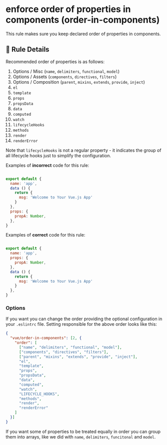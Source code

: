 # enforce order of properties in components (order-in-components)

This rule makes sure you keep declared order of properties in components.

## :book: Rule Details

Recommended order of properties is as follows:

1. Options / Misc (`name`, `delimiters`, `functional`, `model`)
2. Options / Assets (`components`, `directives`, `filters`)
3. Options / Composition (`parent`, `mixins`, `extends`, `provide`, `inject`)
4. `el`
5. `template`
6. `props`
7. `propsData`
8. `data`
9. `computed`
10. `watch`
11. `lifecycleHooks`
12. `methods`
13. `render`
14. `renderError`

Note that `lifecycleHooks` is not a regular property - it indicates the group of all lifecycle hooks just to simplify the configuration.

Examples of **incorrect** code for this rule:

```js

export default {
  name: 'app',
  data () {
    return {
      msg: 'Welcome to Your Vue.js App'
    }
  },
  props: {
    propA: Number,
  },
}

```

Examples of **correct** code for this rule:

```js

export default {
  name: 'app',
  props: {
    propA: Number,
  },
  data () {
    return {
      msg: 'Welcome to Your Vue.js App'
    }
  },
}

```

### Options

If you want you can change the order providing the optional configuration in your `.eslintrc` file. Setting responsible for the above order looks like this:

```json
{
  "vue/order-in-components": [2, {
    "order": [
      ["name", "delimiters", "functional", "model"],
      ["components", "directives", "filters"],
      ["parent", "mixins", "extends", "provide", "inject"],
      "el",
      "template",
      "props",
      "propsData",
      "data",
      "computed",
      "watch",
      "LIFECYCLE_HOOKS",
      "methods",
      "render",
      "renderError"
    ]
  }]
}
```

If you want some of properties to be treated equally in order you can group them into arrays, like we did with `name`, `delimiters`, `funcitonal` and `model`.
